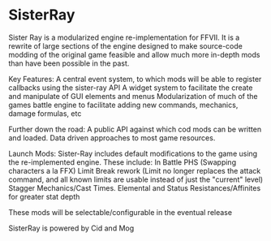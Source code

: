 # SisterRay
Sister Ray is a modularized engine re-implementation for FFVII. It is a rewrite of large sections of the engine designed to make source-code modding of the original game feasible and allow much more in-depth mods than have been possible in the past.

Key Features: 
A central event system, to which mods will be able to register callbacks using the sister-ray API
A widget system to facilitate the create and manipulate of GUI elements and menus
Modularization of much of the games battle engine to facilitate adding new commands, mechanics, damage formulas, etc

Further down the road:
A public API against which cod mods can be written and loaded. Data driven approaches to most game resources.

Launch Mods:
Sister-Ray includes default modifications to the game using the re-implemented engine. These include:
In Battle PHS (Swapping characters a la FFX)
Limit Break rework (Limit no longer replaces the attack command, and all known limits are usable instead of just the "current" level)
Stagger Mechanics/Cast Times.
Elemental and Status Resistances/Affinites for greater stat depth

These mods will be selectable/configurable in the eventual release

SisterRay is powered by Cid and Mog
